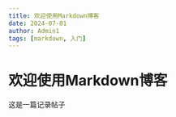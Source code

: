 ```yaml
---
title: 欢迎使用Markdown博客
date: 2024-07-01
author: Admin1
tags: [markdown, 入门]
---
```


# 欢迎使用Markdown博客

这是一篇记录帖子
